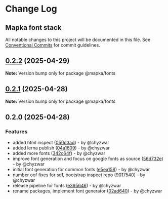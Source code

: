 # Change Log
## Mapka font stack

All notable changes to this project will be documented in this file.
See [Conventional Commits](https://conventionalcommits.org) for commit guidelines.

## [0.2.2](https://github.com/mapka-dev/fonts/compare/v0.2.1...v0.2.2) (2025-04-29)

**Note:** Version bump only for package @mapka/fonts

## [0.2.1](https://github.com/mapka-dev/fonts/compare/v0.2.0...v0.2.1) (2025-04-28)

**Note:** Version bump only for package @mapka/fonts

## 0.2.0 (2025-04-28)

### Features

* added html inspect ([050d3ad](https://github.com/mapka-dev/fonts/commit/050d3adac11cd937b3aafc7b44314de25f236ae1)) - by @chyzwar
* added lerna publish ([04a1609](https://github.com/mapka-dev/fonts/commit/04a1609eb66fcb464a296df618d37b149e593dbb)) - by @chyzwar
* added more fonts ([342c64f](https://github.com/mapka-dev/fonts/commit/342c64f1ae2bafd66f1f9b3e02efa7b9a9a5da43)) - by @chyzwar
* improve font generation and focus on google fonts as source ([56d732e](https://github.com/mapka-dev/fonts/commit/56d732eec97989e7a43bf93c89b2d803bad1b537)) - by @chyzwar
* initial font generation for common fonts ([e5ea158](https://github.com/mapka-dev/fonts/commit/e5ea15804caa40a3d3c91d99db3d97ae01c8aca8)) - by @chyzwar
* number oof fixes for sdf, bootstrap inspect repo ([9017540](https://github.com/mapka-dev/fonts/commit/9017540fe849fd2a796597dff47497690adfcf04)) - by @chyzwar
* release pipeline for fonts ([e395646](https://github.com/mapka-dev/fonts/commit/e395646cf0bf1b3b715c50bc64d9a666e4034149)) - by @chyzwar
* rename packages, implement font generator ([02ad640](https://github.com/mapka-dev/fonts/commit/02ad6400032178669491fd304d67937c3cbc6004)) - by @chyzwar
